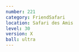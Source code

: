 ```yaml
---
number: 221
category: FriendSafari
location: Safari des Amis
level: 30
version: X
ball: ultra
---
```

